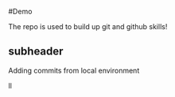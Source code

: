 #Demo

The repo is used to build up git and github skills!

## subheader

Adding commits from local environment

ll